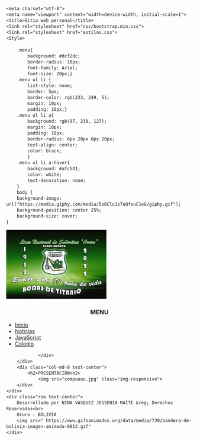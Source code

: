 </html> 
<html>
	
<head>
	
	<meta charset="utf-8">
	<meta name="viewport" content="width=device-width, initial-scale=1">
	<title>Sitio web personal</title>
	<link rel="stylesheet" href="css/bootstrap.min.css">
	<link rel="stylesheet" href="estilos.css">
	<Style>
	
		.menu{
			background: #dcf2dc;
			border-radius: 10px;
			font-family: Arial;
			font-size: 20px;}
		.menu ul li {
			list-style: none;
			border: 5px;
			border-color: rgb(233, 249, 5);
			margin: 10px;
			padding: 10px;}
		.menu ul li a{
			background: rgb(97, 238, 127);
			margin: 10px;
			padding: 10px;
			border-radius: 0px 20px 0px 20px;
			text-align: center;
			color: black;
			}
		.menu ul li a:hover{
			background: #afc541;
			color: white;
			text-decoration: none;
		}
		body { 
		background-image: url("https://media.giphy.com/media/5z0Clc1s7uQfxuC1eG/giphy.gif"); 
		background-position: center 25%; 
		background-size: cover; 
	} 
</Style>
</head>

<body>
	
<div class="container">
	<div class="row bg">
		<img src="portada liceo oruro.jpeg" class="img-responsive">
	</div>
	<div class="row">
		<div class="col-md-4 text-center">
			<center><h3>MENU</h3></center>
				<div class="menu">
					<ul>  
						<li><a href="index.html"><span class="glyphicon glyphicon-home"></span>  Inicio</a></li>
						<li><a href="noticias/noticias.html"><span class="glyphicon glyphicon-list-alt"></span>  Noticias</a></li>
						<li><a href="javascrip t/inicio.html"> JavaScript</a></li>
						<li><a href="colegio/colegio.html"><span class="glyphicon glyphicon-briefcase"></span>  Colegio</a></li>
					</ul>
				
				</div>
		</div>
		<div class="col-md-8 text-center">
			<h2>PRESENTACIÓN<h2>
				<img src="compuuuu.jpg" class="img-responsive">
		</div>
	</div>
	<div class="row text-center">
		Desarrollado por NINA VASQUEZ JESSENIA MAITE &reg; Derechos Reservados<br>
		Oruro - BOLIVIA
		<img src=" https://www.gifsanimados.org/data/media/739/bandera-de-bolivia-imagen-animada-0013.gif"
	</div>
</div>
<script src="js/jquery.min.js"></script>
<script src="js/bootstrap.min.js"></script>
</body>
</html>

